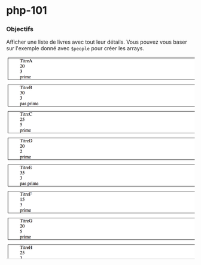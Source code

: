 # php-101

### Objectifs

Afficher une liste de livres avec tout leur détails.
Vous pouvez vous baser sur l'exemple donné avec `$people`
 pour créer les arrays.

![deslivres](livres.png)
